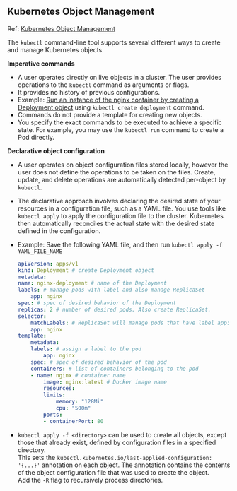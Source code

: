## Kubernetes Object Management

Ref: [Kubernetes Object Management](https://kubernetes.io/docs/concepts/overview/working-with-objects/object-management/)

The `kubectl` command-line tool supports several different ways to create and manage Kubernetes objects.

**Imperative commands**
* A user operates directly on live objects in a cluster. The user provides operations to the `kubectl` command as arguments or flags.
* It provides no history of previous configurations.
* Example: [Run an instance of the nginx container by creating a Deployment object](k8s-lab-kubectl.md#kubectl-imperative) using `kubectl create deployment` command.
* Commands do not provide a template for creating new objects.
* You specify the exact commands to be executed to achieve a specific state. For example, you may use the `kubectl run` command to create a Pod directly.

**Declarative object configuration**
* A user operates on object configuration files stored locally, however the user does not define the operations to be taken on the files. Create, update, and delete operations are automatically detected per-object by `kubectl`.
* The declarative approach involves declaring the desired state of your resources in a configuration file, such as a YAML file. You use tools like `kubectl apply` to apply the configuration file to the cluster. Kubernetes then automatically reconciles the actual state with the desired state defined in the configuration.
* Example: Save the following YAML file, and then run `kubectl apply -f YAML_FILE_NAME` 

    ```yaml
    apiVersion: apps/v1
    kind: Deployment # create Deployment object
    metadata:
    name: nginx-deployment # name of the Deployment
    labels: # manage pods with label and also manage ReplicaSet
        app: nginx
    spec: # spec of desired behavior of the Deployment
    replicas: 2 # number of desired pods. Also create ReplicaSet.   
    selector:
        matchLabels: # ReplicaSet will manage pods that have label app: nginx
        app: nginx
    template:
        metadata:
        labels: # assign a label to the pod
            app: nginx
        spec: # spec of desired behavior of the pod
        containers: # list of containers belonging to the pod
        - name: nginx # container name
            image: nginx:latest # Docker image name
            resources:
            limits:
                memory: "128Mi"
                cpu: "500m"
            ports:
            - containerPort: 80
    ```
* `kubectl apply -f <directory>` can be used to create all objects, except those that already exist, defined by configuration files in a specified directory.  
This sets the `kubectl.kubernetes.io/last-applied-configuration: '{...}'` annotation on each object. The annotation contains the contents of the object configuration file that was used to create the object.  
Add the `-R` flag to recursively process directories.  

